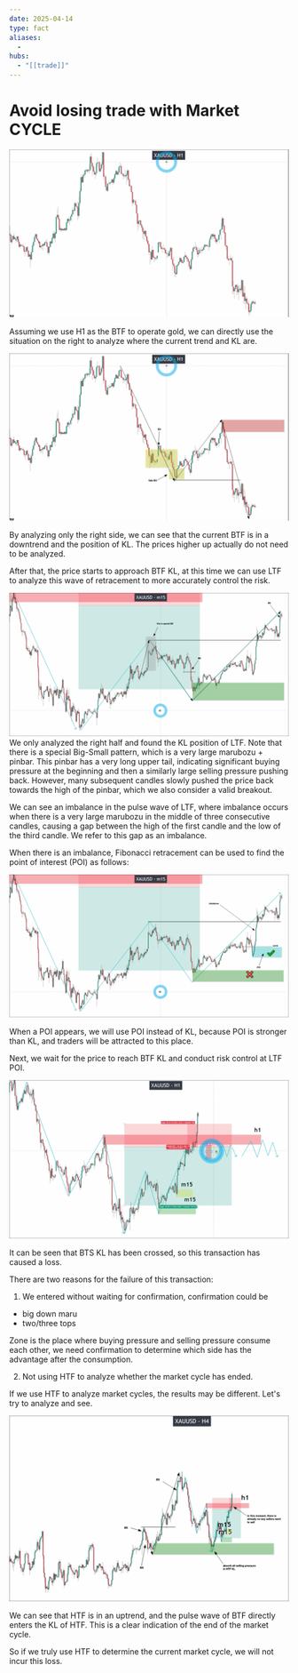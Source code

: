 ```yaml
---
date: 2025-04-14
type: fact
aliases:
  -
hubs:
  - "[[trade]]"
---
```


# Avoid losing trade with Market CYCLE

![gold-btf-clean.png](../assets/imgs/gold-btf-clean.png)

Assuming we use H1 as the BTF to operate gold, we can directly use the situation on the right to analyze where the current trend and KL are.

![gold-btf-analyzed.png](../assets/imgs/gold-btf-analyzed.png)

By analyzing only the right side, we can see that the current BTF is in a downtrend and the position of KL. The prices higher up actually do not need to be analyzed.

After that, the price starts to approach BTF KL, at this time we can use LTF to analyze this wave of retracement to more accurately control the risk.

![gold-ltf-analyzed.png](../assets/imgs/gold-ltf-analyzed.png)
We only analyzed the right half and found the KL position of LTF. Note that there is a special Big-Small pattern, which is a very large marubozu + pinbar. This pinbar has a very long upper tail, indicating significant buying pressure at the beginning and then a similarly large selling pressure pushing back. However, many subsequent candles slowly pushed the price back towards the high of the pinbar, which we also consider a valid breakout.

We can see an imbalance in the pulse wave of LTF, where imbalance occurs when there is a very large marubozu in the middle of three consecutive candles, causing a gap between the high of the first candle and the low of the third candle. We refer to this gap as an imbalance.

When there is an imbalance, Fibonacci retracement can be used to find the point of interest (POI) as follows:

![gold-ltf-poi.png](../assets/imgs/gold-ltf-poi.png)

When a POI appears, we will use POI instead of KL, because POI is stronger than KL, and traders will be attracted to this place.

Next, we wait for the price to reach BTF KL and conduct risk control at LTF POI.

![gold-btf-entry-but-loss.png](../assets/imgs/gold-btf-entry-but-loss.png)

It can be seen that BTS KL has been crossed, so this transaction has caused a loss.

There are two reasons for the failure of this transaction:

1. We entered without waiting for confirmation, confirmation could be
- big down maru
- two/three tops

Zone is the place where buying pressure and selling pressure consume each other, we need confirmation to determine which side has the advantage after the consumption.

2. Not using HTF to analyze whether the market cycle has ended.

If we use HTF to analyze market cycles, the results may be different. Let's try to analyze and see.

![gold-htf-market-cycle.png](../assets/imgs/gold-htf-market-cycle.png)

We can see that HTF is in an uptrend, and the pulse wave of BTF directly enters the KL of HTF. This is a clear indication of the end of the market cycle.

So if we truly use HTF to determine the current market cycle, we will not incur this loss.

